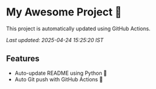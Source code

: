# My Awesome Project 🚀

This project is automatically updated using GitHub Actions.

_Last updated: 2025-04-24 15:25:20 IST_

## Features
- Auto-update README using Python 🐍
- Auto Git push with GitHub Actions 🤖
